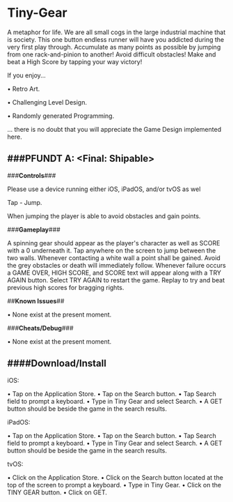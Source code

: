 # Tiny-Gear

A metaphor for life. We are all small cogs in the large industrial machine that is society. This one button endless runner will have you addicted during the very first play through.  Accumulate as many points as possible by jumping from one rack-and-pinion to another! Avoid difficult obstacles! Make and beat a High Score by tapping your way victory!

If you enjoy...

• Retro Art.

• Challenging Level Design.

• Randomly generated Programming.

... there is no doubt that you will appreciate the Game Design implemented here.

###**PFUNDT A<Final>: <Final: Shipable>**
----------

###**Controls**###

Please use a device running either iOS, iPadOS, and/or tvOS  as wel

Tap	- Jump.

When jumping the player is able to avoid obstacles and gain points.

###**Gameplay**###

A spinning gear should appear as the player's character as well as SCORE with a 0 underneath it. Tap anywhere on the screen to jump between the two walls. Whenever contacting a white wall a point shall be gained. Avoid the grey obstacles or death will immediately follow. Whenever failure occurs a GAME OVER, HIGH SCORE, and SCORE text will appear along with a TRY AGAIN button. Select TRY AGAIN to restart the game. Replay to try and beat previous high scores for bragging rights.

##**Known Issues**##

• None exist at the present moment.

###**Cheats/Debug**###

• None exist at the present moment.

####**Download/Install**
---------

iOS:

• Tap on the Application Store.
• Tap on the Search button.
• Tap Search field to prompt a keyboard.
• Type in Tiny Gear and select Search.
• A GET button should be beside the game in the search results.

iPadOS:

• Tap on the Application Store.
• Tap on the Search button.
• Tap Search field to prompt a keyboard.
• Type in Tiny Gear and select Search.
• A GET button should be beside the game in the search results.

tvOS:
  
• Click on the Application Store.
• Click on the Search button located at the top of the screen to prompt a keyboard.
• Type in Tiny Gear.
• Click on the TINY GEAR button.
• Click on GET.
